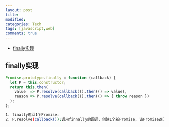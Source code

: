 ```yaml
---
layout: post
title:
modified:
categories: Tech
tags: [javascript,web]
comments: true
---
```


<!-- TOC -->

- [finally实现](#finally实现)

<!-- /TOC -->

## finally实现

```js
Promise.prototype.finally = function (callback) {
  let P = this.constructor;
  return this.then(
    value  => P.resolve(callback()).then(() => value),
    reason => P.resolve(callback()).then(() => { throw reason })
  );
};
```

```sh
1. finally返回1个Promise:
2. P.resolve(callback());调用finnally的回调，创建1个新Promise, 该Promise返回value
```
